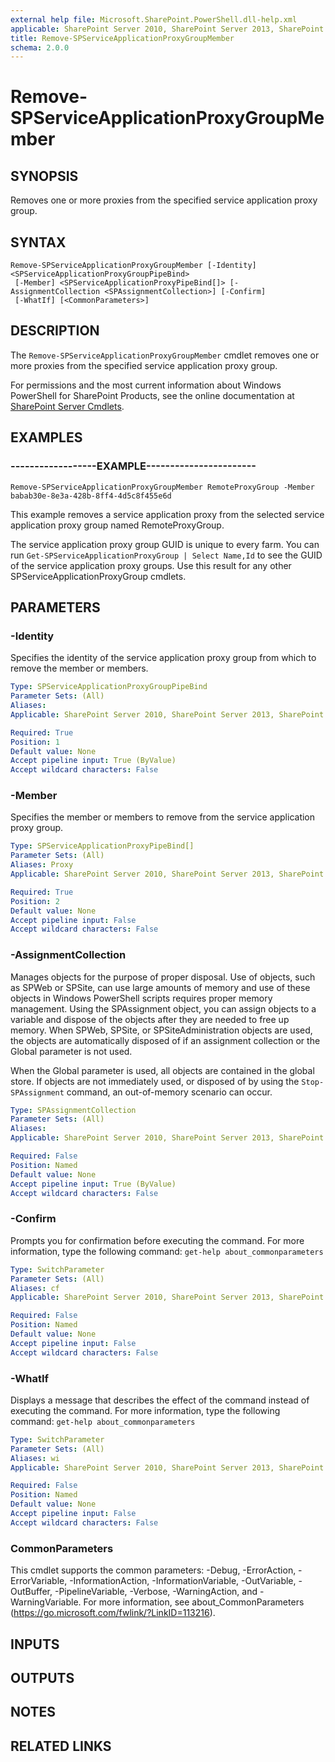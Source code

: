 ```yaml
---
external help file: Microsoft.SharePoint.PowerShell.dll-help.xml
applicable: SharePoint Server 2010, SharePoint Server 2013, SharePoint Server 2016, SharePoint Server 2019
title: Remove-SPServiceApplicationProxyGroupMember
schema: 2.0.0
---
```


# Remove-SPServiceApplicationProxyGroupMember

## SYNOPSIS
Removes one or more proxies from the specified service application proxy group.


## SYNTAX

```
Remove-SPServiceApplicationProxyGroupMember [-Identity] <SPServiceApplicationProxyGroupPipeBind>
 [-Member] <SPServiceApplicationProxyPipeBind[]> [-AssignmentCollection <SPAssignmentCollection>] [-Confirm]
 [-WhatIf] [<CommonParameters>]
```

## DESCRIPTION
The `Remove-SPServiceApplicationProxyGroupMember` cmdlet removes one or more proxies from the specified service application proxy group.

For permissions and the most current information about Windows PowerShell for SharePoint Products, see the online documentation at [SharePoint Server Cmdlets](https://docs.microsoft.com/powershell/sharepoint/sharepoint-server/sharepoint-server-cmdlets).


## EXAMPLES

### ------------------EXAMPLE-----------------------
```
Remove-SPServiceApplicationProxyGroupMember RemoteProxyGroup -Member babab30e-8e3a-428b-8ff4-4d5c8f455e6d
```

This example removes a service application proxy from the selected service application proxy group named RemoteProxyGroup.

The service application proxy group GUID is unique to every farm.
You can run `Get-SPServiceApplicationProxyGroup | Select Name,Id` to see the GUID of the service application proxy groups.
Use this result for any other SPServiceApplicationProxyGroup cmdlets.


## PARAMETERS

### -Identity
Specifies the identity of the service application proxy group from which to remove the member or members.

```yaml
Type: SPServiceApplicationProxyGroupPipeBind
Parameter Sets: (All)
Aliases: 
Applicable: SharePoint Server 2010, SharePoint Server 2013, SharePoint Server 2016, SharePoint Server 2019

Required: True
Position: 1
Default value: None
Accept pipeline input: True (ByValue)
Accept wildcard characters: False
```

### -Member
Specifies the member or members to remove from the service application proxy group.

```yaml
Type: SPServiceApplicationProxyPipeBind[]
Parameter Sets: (All)
Aliases: Proxy
Applicable: SharePoint Server 2010, SharePoint Server 2013, SharePoint Server 2016, SharePoint Server 2019

Required: True
Position: 2
Default value: None
Accept pipeline input: False
Accept wildcard characters: False
```

### -AssignmentCollection
Manages objects for the purpose of proper disposal.
Use of objects, such as SPWeb or SPSite, can use large amounts of memory and use of these objects in Windows PowerShell scripts requires proper memory management.
Using the SPAssignment object, you can assign objects to a variable and dispose of the objects after they are needed to free up memory.
When SPWeb, SPSite, or SPSiteAdministration objects are used, the objects are automatically disposed of if an assignment collection or the Global parameter is not used.

When the Global parameter is used, all objects are contained in the global store.
If objects are not immediately used, or disposed of by using the `Stop-SPAssignment` command, an out-of-memory scenario can occur.

```yaml
Type: SPAssignmentCollection
Parameter Sets: (All)
Aliases: 
Applicable: SharePoint Server 2010, SharePoint Server 2013, SharePoint Server 2016, SharePoint Server 2019

Required: False
Position: Named
Default value: None
Accept pipeline input: True (ByValue)
Accept wildcard characters: False
```

### -Confirm
Prompts you for confirmation before executing the command.
For more information, type the following command: `get-help about_commonparameters`

```yaml
Type: SwitchParameter
Parameter Sets: (All)
Aliases: cf
Applicable: SharePoint Server 2010, SharePoint Server 2013, SharePoint Server 2016, SharePoint Server 2019

Required: False
Position: Named
Default value: None
Accept pipeline input: False
Accept wildcard characters: False
```

### -WhatIf
Displays a message that describes the effect of the command instead of executing the command.
For more information, type the following command: `get-help about_commonparameters`

```yaml
Type: SwitchParameter
Parameter Sets: (All)
Aliases: wi
Applicable: SharePoint Server 2010, SharePoint Server 2013, SharePoint Server 2016, SharePoint Server 2019

Required: False
Position: Named
Default value: None
Accept pipeline input: False
Accept wildcard characters: False
```

### CommonParameters
This cmdlet supports the common parameters: -Debug, -ErrorAction, -ErrorVariable, -InformationAction, -InformationVariable, -OutVariable, -OutBuffer, -PipelineVariable, -Verbose, -WarningAction, and -WarningVariable. For more information, see about_CommonParameters (https://go.microsoft.com/fwlink/?LinkID=113216).

## INPUTS

## OUTPUTS

## NOTES

## RELATED LINKS
